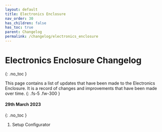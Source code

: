 ```yaml
---
layout: default
title: Electronics Enclosure
nav_order: 30
has_children: false
has_toc: true
parent: Changelog
permalink: /changelog/electronics_enclosure
---
```



# Electronics Enclosure Changelog
{: .no_toc }

This page contains a list of updates that have been made to the Electronics Enclosure. It is a record of changes and improvements that have been made over time.
{: .fs-5 .fw-300 }

<div class="code-example" markdown="1">

#### 29th March 2023
{: .no_toc }

1. Setup Configurator 

</div>
